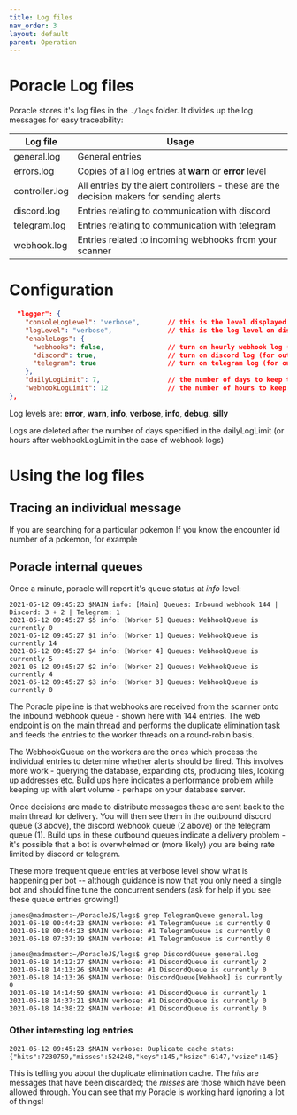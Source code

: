 ```yaml
---
title: Log files
nav_order: 3
layout: default
parent: Operation
---
```

# Poracle Log files

Poracle stores it's log files in the `./logs` folder. It divides up the log messages for
easy traceability:

| Log file | Usage |
|---|---|
| general.log | General entries |
| errors.log | Copies of all log entries at **warn** or **error** level |
| controller.log | All entries by the alert controllers - these are the decision makers for sending alerts |
| discord.log | Entries relating to communication with discord |
| telegram.log | Entries relating to communication with telegram |
| webhook.log | Entries related to incoming webhooks from your scanner |

# Configuration

```json
  "logger": {
    "consoleLogLevel": "verbose",       // this is the level displayed on the screen (and perhaps in pm2 or systemd logs if you run that way)
    "logLevel": "verbose",              // this is the log level on disk, affecting all logs
    "enableLogs": {
      "webhooks": false,                // turn on hourly webhook log (can be quite large)
      "discord": true,                  // turn on discord log (for outbound messages to discord users and channels)
      "telegram": true                  // turn on telegram log (for outbound messages to telegram users, groups and channels)
    },
    "dailyLogLimit": 7,                 // the number of days to keep the daily logs (everything aside from webhooks)
    "webhookLogLimit": 12               // the number of hours to keep the webhook logs, if enabled
},
```

Log levels are: **error**, **warn**, **info**, **verbose**, **info**, **debug**, **silly**

Logs are deleted after the number of days specified in the dailyLogLimit (or hours after
webhookLogLimit in the case of webhook logs)

# Using the log files

## Tracing an individual message

If you are searching for a particular pokemon 
If you know the encounter id number of a pokemon, for example

## Poracle internal queues

Once a minute, poracle will report it's queue status at *info* level:

```
2021-05-12 09:45:23 $MAIN info: [Main] Queues: Inbound webhook 144 | Discord: 3 + 2 | Telegram: 1
2021-05-12 09:45:27 $5 info: [Worker 5] Queues: WebhookQueue is currently 0
2021-05-12 09:45:27 $1 info: [Worker 1] Queues: WebhookQueue is currently 14
2021-05-12 09:45:27 $4 info: [Worker 4] Queues: WebhookQueue is currently 5
2021-05-12 09:45:27 $2 info: [Worker 2] Queues: WebhookQueue is currently 4
2021-05-12 09:45:27 $3 info: [Worker 3] Queues: WebhookQueue is currently 0
```

The Poracle pipeline is that webhooks are received from the scanner onto the inbound
webhook queue - shown here with 144 entries.  The web endpoint is on the main thread
and performs the duplicate elimination task and feeds the entries to the worker threads
on a round-robin basis.

The WebhookQueue on the workers are the ones which process the individual entries to
determine whether alerts should be fired. This involves more work - querying the database,
expanding dts, producing tiles, looking up addresses etc.  Build ups here indicates a
performance problem while keeping up with alert volume - perhaps on your database
server.

Once decisions are made to distribute messages these are sent back to the main thread
for delivery. You will then see them in the outbound discord queue (3 above), the
discord webhook queue (2 above) or the telegram queue (1).  Build ups in these 
outbound queues indicate a delivery problem - it's possible that a bot is overwhelmed
or (more likely) you are being rate limited by discord or telegram.

These more frequent queue entries at verbose level show what is happening per
bot -- although guidance is now that you only need a single bot and should fine 
tune the concurrent senders (ask for help if you see these queue entries growing!)

```
james@madmaster:~/PoracleJS/logs$ grep TelegramQueue general.log
2021-05-18 00:44:23 $MAIN verbose: #1 TelegramQueue is currently 0
2021-05-18 00:44:23 $MAIN verbose: #1 TelegramQueue is currently 0
2021-05-18 07:37:19 $MAIN verbose: #1 TelegramQueue is currently 0
```

```
james@madmaster:~/PoracleJS/logs$ grep DiscordQueue general.log
2021-05-18 14:12:27 $MAIN verbose: #1 DiscordQueue is currently 2
2021-05-18 14:13:26 $MAIN verbose: #1 DiscordQueue is currently 0
2021-05-18 14:13:26 $MAIN verbose: DiscordQueue[Webhook] is currently 0
2021-05-18 14:14:59 $MAIN verbose: #1 DiscordQueue is currently 1
2021-05-18 14:37:21 $MAIN verbose: #1 DiscordQueue is currently 0
2021-05-18 14:38:22 $MAIN verbose: #1 DiscordQueue is currently 0
```
### Other interesting log entries

```
2021-05-12 09:45:23 $MAIN verbose: Duplicate cache stats: {"hits":7230759,"misses":524248,"keys":145,"ksize":6147,"vsize":145}
```

This is telling you about the duplicate elimination cache.  The *hits* are messages that
have been discarded; the *misses* are those which have been allowed through. You can
see that my Poracle is working hard ignoring a lot of things!